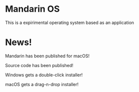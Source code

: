 # Mandarin OS
This is a expirimental operating system based as an application

# News!
Mandarin has been published for macOS!

Source code has been published!

Windows gets a double-click installer!

macOS gets a drag-n-drop installer!

